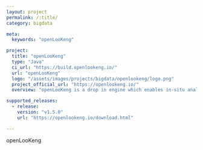 ```yaml
---
layout: project
permalink: /:title/
category: bigdata

meta:
  keywords: "openLooKeng"

project:
  title: "openLooKeng"
  type: "Java"
  ci_url: "https://build.openlookeng.io/"
  url: "openLooKeng"
  logo: "/assets/images/projects/bigdata/openlookeng/logo.png"
  project_official_url: "https://openlookeng.io/"
  overview: "openLooKeng is a drop in engine which enables in-situ analytics on any data, anywhere, including geographically remote data sources. It provides a global view of all of your data via its SQL 2003 interface. With high availability, auto-scaling, built-in caching and indexing support, openLooKeng is ready for enterprise workload with required reliability."

supported_releases:
  - release:
    version: "v1.5.0"
    url: "https://openlookeng.io/download.html" 

---
```


<p>openLooKeng</p>
